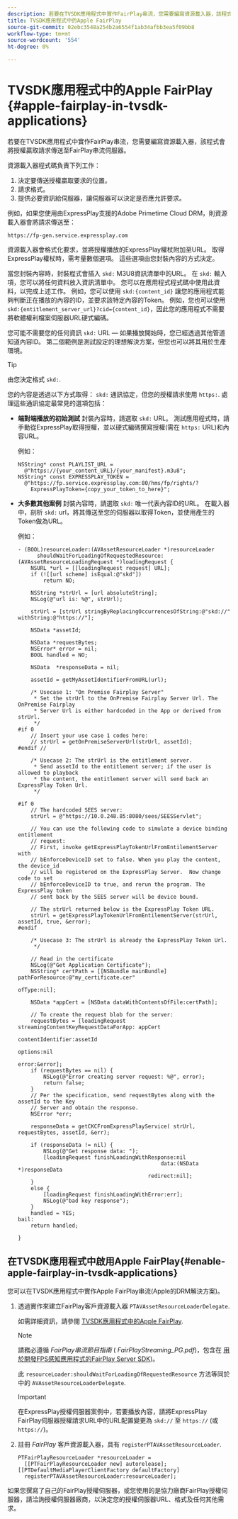 ```yaml
---
description: 若要在TVSDK應用程式中實作FairPlay串流，您需要編寫資源載入器，該程式會將授權贏取請求傳送至FairPlay串流伺服器。
title: TVSDK應用程式中的Apple FairPlay
source-git-commit: 02ebc3548a254b2a6554f1ab34afbb3ea5f09bb8
workflow-type: tm+mt
source-wordcount: '554'
ht-degree: 0%

---
```


# TVSDK應用程式中的Apple FairPlay  {#apple-fairplay-in-tvsdk-applications}

若要在TVSDK應用程式中實作FairPlay串流，您需要編寫資源載入器，該程式會將授權贏取請求傳送至FairPlay串流伺服器。

資源載入器程式碼負責下列工作：

1. 決定要傳送授權贏取要求的位置。
1. 請求格式。
1. 提供必要資訊給伺服器，讓伺服器可以決定是否應允許要求。

例如，如果您使用由ExpressPlay支援的Adobe Primetime Cloud DRM，則資源載入器會將請求傳送至：

```
https://fp-gen.service.expressplay.com
```

資源載入器會格式化要求，並將授權播放的ExpressPlay權杖附加至URL。 取得ExpressPlay權杖時，需考量數個選項。 這些選項由您封裝內容的方式決定。

當您封裝內容時，封裝程式會插入 `skd:` M3U8資訊清單中的URL。 在 `skd:` 輸入項，您可以將任何資料放入資訊清單中。 您可以在應用程式程式碼中使用此資料，以完成上述工作。 例如，您可以使用 `skd:{content_id}` 讓您的應用程式能夠判斷正在播放的內容的ID，並要求該特定內容的Token。 例如，您也可以使用 `skd:{entitlement_server_url}?cid={content_id}`，因此您的應用程式不需要將軟體權利檔案伺服器URL硬式編碼。

您可能不需要您的任何資訊 `skd:` URL — 如果播放開始時，您已經透過其他管道知道內容ID。 第二個範例是測試設定的理想解決方案，但您也可以將其用於生產環境。

>[!TIP]
>
>由您決定格式 `skd:`.

您的內容是透過以下方式取得： `skd:` 通訊協定，但您的授權請求使用 `https:`. 處理這些通訊協定最常見的選項包括：

* **端對端播放的初始測試** 封裝內容時，請選取 `skd:` URL。 測試應用程式時，請手動從ExpressPlay取得授權，並以硬式編碼撰寫授權(需在 `https:` URL)和內容URL。

  例如：

  ```
  NSString* const PLAYLIST_URL =  
    @"https://{your_content_URL}/{your_manifest}.m3u8"; 
  NSString* const EXPRESSPLAY_TOKEN =  
    @"https://fp.service.expressplay.com:80/hms/fp/rights/? 
      ExpressPlayToken={copy_your_token_to_here}";
  ```

* **大多數其他案例** 封裝內容時，請選取 `skd:` 唯一代表內容ID的URL。 在載入器中，剖析 `skd:` url，將其傳送至您的伺服器以取得Token，並使用產生的Token做為URL。

  例如：

  ```
  - (BOOL)resourceLoader:(AVAssetResourceLoader *)resourceLoader  
        shouldWaitForLoadingOfRequestedResource:(AVAssetResourceLoadingRequest *)loadingRequest { 
      NSURL *url = [[loadingRequest request] URL]; 
      if (![[url scheme] isEqual:@"skd"]) 
          return NO; 
  
      NSString *strUrl = [url absoluteString]; 
      NSLog(@"url is: %@", strUrl); 
  
      strUrl = [strUrl stringByReplacingOccurrencesOfString:@"skd://" withString:@"https://"]; 
  
      NSData *assetId; 
  
      NSData *requestBytes; 
      NSError* error = nil; 
      BOOL handled = NO; 
  
      NSData  *responseData = nil; 
  
      assetId = getMyAssetIdentifierFromURL(url); 
  
      /* Usecase 1: "On Premise Fairplay Server" 
       * Set the strUrl to the OnPremise Fairplay Server Url. The OnPremise Fairplay  
       * Server Url is either hardcoded in the App or derived from strUrl. 
       */ 
  #if 0  
      // Insert your use case 1 codes here: 
      // strUrl = getOnPremiseServerUrl(strUrl, assetId); 
  #endif // 
  
      /* Usecase 2: The strUrl is the entitlement server. 
       * Send assetId to the entitlement server; if the user is allowed to playback  
       * the content, the entitlement server will send back an ExpressPlay Token Url. 
       */ 
  
  #if 0 
      // The hardcoded SEES server: 
      strUrl = @"https://10.0.248.85:8080/sees/SEESServlet"; 
  
      // You can use the following code to simulate a device binding entitlement  
      // request:  
      // First, invoke getExpressPlayTokenUrlFromEntilementServer with  
      // bEnforceDeviceID set to false. When you play the content, the device_id  
      // will be registered on the ExpressPlay Server.  Now change code to set  
      // bEnforceDeviceID to true, and rerun the program. The ExpressPlay token  
      // sent back by the SEES server will be device bound. 
  
      // The strUrl returned below is the ExpressPlay Token URL. 
      strUrl = getExpressPlayTokenUrlFromEntilementServer(strUrl, assetId, true, &error); 
  #endif 
  
      /* Usecase 3: The strUrl is already the ExpressPlay Token Url. 
       */ 
  
      // Read in the certificate 
      NSLog(@"Get Application Certificate"); 
      NSString* certPath = [[NSBundle mainBundle] pathForResource:@"my_certificate.cer"  
                                                           ofType:nil]; 
  
      NSData *appCert = [NSData dataWithContentsOfFile:certPath]; 
  
      // To create the request blob for the server: 
      requestBytes = [loadingRequest streamingContentKeyRequestDataForApp: appCert 
                                                        contentIdentifier:assetId  
                                                                  options:nil  
                                                                    error:&error]; 
      if (requestBytes == nil) { 
          NSLog(@"Error creating server request: %@", error); 
          return false; 
      } 
      // Per the specification, send requestBytes along with the assetId to the Key 
      // Server and obtain the response. 
      NSError *err; 
  
      responseData = getCKCFromExpressPlayService( strUrl, requestBytes, assetId, &err); 
  
      if (responseData != nil) { 
          NSLog(@"Get response data: "); 
          [loadingRequest finishLoadingWithResponse:nil  
                                               data:(NSData *)responseData 
                                           redirect:nil]; 
      } 
      else { 
          [loadingRequest finishLoadingWithError:err]; 
          NSLog(@"bad key response"); 
      } 
      handled = YES; 
  bail: 
      return handled; 
  
  }
  ```

## 在TVSDK應用程式中啟用Apple FairPlay{#enable-apple-fairplay-in-tvsdk-applications}

您可以在TVSDK應用程式中實作Apple FairPlay串流(Apple的DRM解決方案)。

1. 透過實作來建立FairPlay客戶資源載入器 `PTAVAssetResourceLoaderDelegate`.

   如需詳細資訊，請參閱 [TVSDK應用程式中的Apple FairPlay](../../../tvsdk-1.4-for-ios/c-psdk-ios-1.4-drm-content-security/c-psdk-ios-1.4-apple-fairplay-tvsdk/c-psdk-ios-1.4-apple-fairplay-tvsdk.md).

   >[!NOTE]
   >
   >請務必遵循 *FairPlay串流節目指南* ( *FairPlayStreaming_PG.pdf*)，包含在 [用於開發FPS感知應用程式的FairPlay Server SDK](https://developer.apple.com/services-account/download?path=/Developer_Tools/FairPlay_Streaming_SDK/FairPlay_Streaming_Server_SDK.zip))。

   此 `resourceLoader:shouldWaitForLoadingOfRequestedResource` 方法等同於中的 `AVAssetResourceLoaderDelegate`.

   >[!IMPORTANT]
   >
   >在ExpressPlay授權伺服器案例中，若要播放內容，請將ExpressPlay FairPlay伺服器授權請求URL中的URL配置變更為 `skd://` 至 `https://` (或 `https://`)。

1. 註冊 *FairPlay* 客戶資源載入器，具有 `registerPTAVAssetResourceLoader`.

   ```
   PTFairPlayResourceLoader *resourceLoader =  
     [[PTFairPlayResourceLoader new] autorelease];  
   [[PTDefaultMediaPlayerClientFactory defaultFactory]  
     registerPTAVAssetResourceLoader:resourceLoader];
   ```

如果您撰寫了自己的FairPlay授權伺服器，或您使用的是協力廠商FairPlay授權伺服器，請洽詢授權伺服器廠商，以決定您的授權伺服器URL、格式及任何其他需求。
